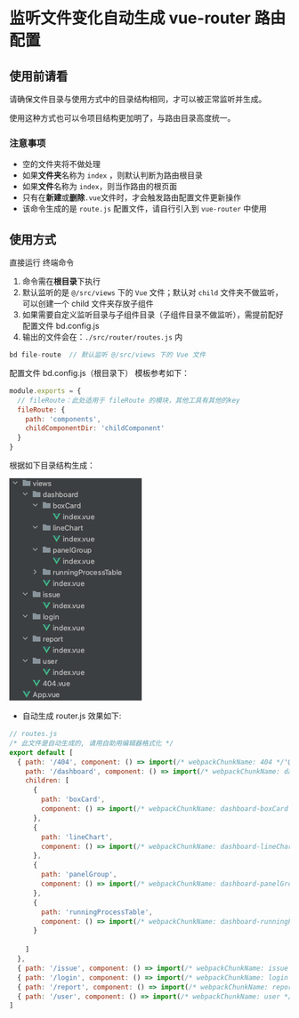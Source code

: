 # 监听文件变化自动生成 vue-router 路由配置
## 使用前请看

请确保文件目录与使用方式中的目录结构相同，才可以被正常监听并生成。

使用这种方式也可以令项目结构更加明了，与路由目录高度统一。

### 注意事项

- 空的文件夹将不做处理
- 如果**文件夹**名称为 `index` ，则默认判断为路由根目录
- 如果**文件**名称为 `index`，则当作路由的根页面
- 只有在**新建**或**删除**`.vue`文件时，才会触发路由配置文件更新操作
- 该命令生成的是 `route.js` 配置文件，请自行引入到 `vue-router` 中使用

## 使用方式

直接运行 终端命令
1. 命令需在**根目录**下执行
2. 默认监听的是 `@/src/views` 下的 `Vue` 文件；默认对 `child` 文件夹不做监听，可以创建一个 child 文件夹存放子组件
3. 如果需要自定义监听目录与子组件目录（子组件目录不做监听），需提前配好配置文件 bd.config.js
4. 输出的文件会在：`./src/router/routes.js`  内

```js
bd file-route  // 默认监听 @/src/views 下的 Vue 文件
```
配置文件 bd.config.js（根目录下） 模板参考如下：

```js
module.exports = {
  // fileRoute：此处适用于 fileRoute 的模块，其他工具有其他的key
  fileRoute: {
    path: 'components',
    childComponentDir: 'childComponent'
  }
}
```

根据如下目录结构生成：

![WX20201229-111439](./img/WX20201229-111439.png)

- 自动生成 router.js 效果如下: 
```js
// routes.js
/* 此文件是自动生成的, 请用自助用编辑器格式化 */
export default [
  { path: '/404', component: () => import(/* webpackChunkName: 404 */'@/views/404.vue') }, {
    path: '/dashboard', component: () => import(/* webpackChunkName: dashboard */'@/views/dashboard/index.vue'),
    children: [
      {
        path: 'boxCard',
        component: () => import(/* webpackChunkName: dashboard-boxCard */'@/views/dashboard/boxCard/index.vue')
      },
      {
        path: 'lineChart',
        component: () => import(/* webpackChunkName: dashboard-lineChart */'@/views/dashboard/lineChart/index.vue')
      },
      {
        path: 'panelGroup',
        component: () => import(/* webpackChunkName: dashboard-panelGroup */'@/views/dashboard/panelGroup/index.vue')
      },
      {
        path: 'runningProcessTable',
        component: () => import(/* webpackChunkName: dashboard-runningProcessTable */'@/views/dashboard/runningProcessTable/index.vue')
      }

    ]
  },
  { path: '/issue', component: () => import(/* webpackChunkName: issue */'@/views/issue/index.vue') },
  { path: '/login', component: () => import(/* webpackChunkName: login */'@/views/login/index.vue') },
  { path: '/report', component: () => import(/* webpackChunkName: report */'@/views/report/index.vue') },
  { path: '/user', component: () => import(/* webpackChunkName: user */'@/views/user/index.vue') }
]

```
